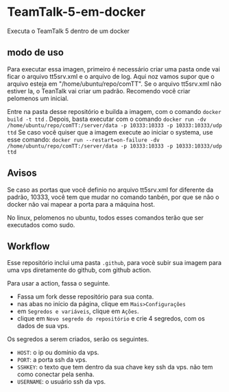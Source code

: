 # TeamTalk-5-em-docker
Executa o TeamTalk 5 dentro de um docker
## modo de uso
Para executar essa imagen, primeiro é necessário criar uma pasta onde vai ficar o arquivo tt5srv.xml e o arquivo de log.
Aqui noz vamos supor que o arquivo esteja em "/home/ubuntu/repo/comTT".
Se o arquivo tt5srv.xml não estiver la, o TeanTalk vai criar um padrão.
Recomendo você criar pelomenos um inicial.

 Entre na pasta desse repositório e builda a imagem, com o comando
`docker build -t ttd` .
Depois, basta executar com o comando
```docker run -dv /home/ubuntu/repo/comTT:/server/data -p 10333:10333 -p 10333:10333/udp ttd```
Se caso você quiser que a imagem execute ao iniciar o systema, use esse comando:
```docker run --restart=on-failure -dv /home/ubuntu/repo/comTT:/server/data -p 10333:10333 -p 10333:10333/udp ttd```
## Avisos
Se caso as portas que você definio no arquivo tt5srv.xml for diferente da padrão, 10333, você tem que mudar no comando tanbén, por que se não o docker não vai mapear a porta para a máquina host.

No linux, pelomenos no ubuntu, todos esses comandos terão que ser executados como sudo.
## Workflow
Esse repositório inclui uma pasta `.github`, para vocè subir sua imagem para uma vps diretamente do github, com github action.

Para usar a action, fassa o seguinte.

- Fassa um fork desse repositório para sua conta.
- nas abas no início da página, clique em `Mais>Configurações`
- em `Segredos e variáveis`, clique em `Ações`.
- clique em `Novo segredo do repositório` e crie 4 segredos, com os dados de sua vps.

Os segredos a serem criados, serão os seguintes.

- `HOST`: o ip ou domínio da vps.
- `PORT`: a porta ssh da vps.
- `SSHKEY`: o texto que tem dentro da sua chave key ssh da vps. não tem como conectar pela senha.
- `USERNAME`: o usuário ssh da vps.
